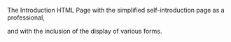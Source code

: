 The Introduction HTML Page with the simplified self-introduction page as a professional,

and with the inclusion of the display of various forms. 
